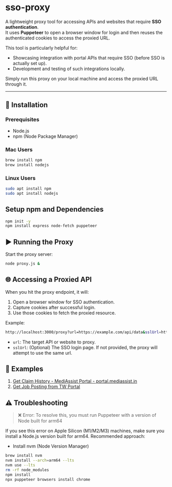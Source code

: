 # sso-proxy

A lightweight proxy tool for accessing APIs and websites that require **SSO authentication**.  
It uses **Puppeteer** to open a browser window for login and then reuses the authenticated cookies to access the proxied URL.

This tool is particularly helpful for:
- Showcasing integration with portal APIs that require SSO (before SSO is actually set up).
- Development and testing of such integrations locally.

Simply run this proxy on your local machine and access the proxied URL through it.

---

## 🚀 Installation

### Prerequisites
- Node.js
- npm (Node Package Manager)

### Mac Users
```bash
brew install npm
brew install nodejs
```

### Linux Users
```bash
sudo apt install npm
sudo apt install nodejs
```

## Setup npm and Dependencies
```bash
npm init -y
npm install express node-fetch puppeteer
```

## ▶️ Running the Proxy
Start the proxy server:
```bash
node proxy.js &
```

## 🌐 Accessing a Proxied API
When you hit the proxy endpoint, it will:
1. Open a browser window for SSO authentication.
2. Capture cookies after successful login.
3. Use those cookies to fetch the proxied resource.

Example:

```bash
http://localhost:3000/proxy?url=https://example.com/api/data&sslUrl=https://example.com/sso-login
```
- `url`: The target API or website to proxy.
- `sslUrl`: (Optional) The SSO login page. If not provided, the proxy will attempt to use the same url.

## 📑 Examples
1. [Get Claim History - MediAssist Portal - portal.mediassist.in](/docs/GetClaimHistory.html)
2. [Get Job Posting from TW Portal](/docs/JobsAtTW.html)


## ⚠️ Troubleshooting

> ❌ Error: To resolve this, you must run Puppeteer with a version of Node built for arm64

If you see this error on Apple Silicon (M1/M2/M3) machines, make sure you install a Node.js version built for arm64.
Recommended approach:
- Install nvm (Node Version Manager)
```bash
brew install nvm
nvm install --arch=arm64 --lts
nvm use --lts
rm -rf node_modules
npm install
npx puppeteer browsers install chrome 
```